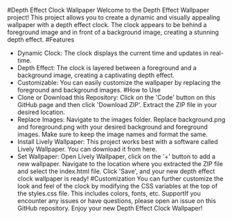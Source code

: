 #Depth Effect Clock Wallpaper
Welcome to the Depth Effect Wallpaper project! This project allows you to create a dynamic and visually appealing wallpaper with a depth effect clock. The clock appears to be behind a foreground image and in front of a background image, creating a stunning depth effect.
#Features
- Dynamic Clock: The clock displays the current time and updates in real-time.
- Depth Effect: The clock is layered between a foreground and a background image, creating a captivating depth effect.
- Customizable: You can easily customize the wallpaper by replacing the foreground and background images.
#How to Use
- Clone or Download this Repository: Click on the 'Code' button on this GitHub page and then click 'Download ZIP'. Extract the ZIP file in your desired location.
- Replace Images: Navigate to the images folder. Replace background.png and foreground.png with your desired background and foreground images. Make sure to keep the image names and format the same.
- Install Lively Wallpaper: This project works best with a software called Lively Wallpaper. You can download it from here.
- Set Wallpaper: Open Lively Wallpaper, click on the '+' button to add a new wallpaper. Navigate to the location where you extracted the ZIP file and select the index.html file. Click 'Save', and your new depth effect clock wallpaper is ready!
#Customization
You can further customize the look and feel of the clock by modifying the CSS variables at the top of the styles.css file. This includes colors, fonts, etc.
SupportIf you encounter any issues or have questions, please open an issue on this GitHub repository.
Enjoy your new Depth Effect Clock Wallpaper!
